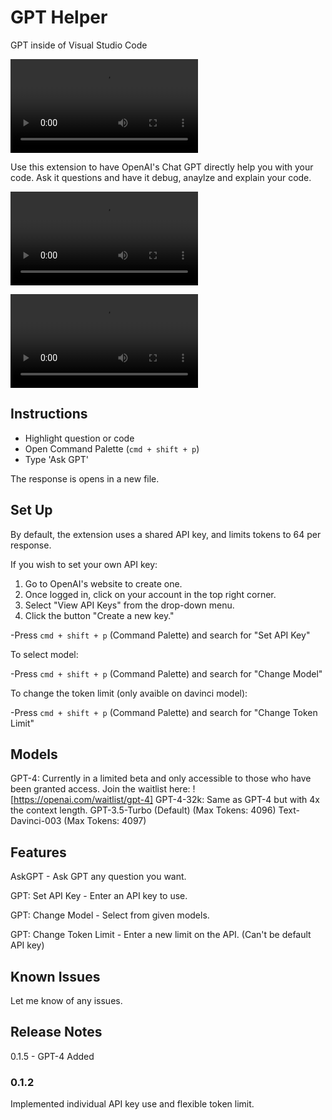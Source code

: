 # GPT Helper

GPT inside of Visual Studio Code

![](demo.mov)

Use this extension to have OpenAI's Chat GPT directly help you with your code. Ask it questions and have it debug, anaylze and explain your code.

![](demo2.mov)

![](demo3.mov)

## Instructions
* Highlight question or code
* Open Command Palette (```cmd + shift + p```)
* Type 'Ask GPT'

The response is opens in a new file.

## Set Up
By default, the extension uses a shared API key, and limits tokens to 64 per response. 

If you wish to set your own API key:

1. Go to OpenAI's website to create one.
2. Once logged in, click on your account in the top right corner.
3. Select "View API Keys" from the drop-down menu.
4. Click the button "Create a new key."

-Press ```cmd + shift + p``` (Command Palette) and search for "Set API Key"

To select model:

-Press ```cmd + shift + p``` (Command Palette) and search for "Change Model"

To change the token limit (only avaible on davinci model):

-Press ```cmd + shift + p``` (Command Palette) and search for "Change Token Limit"

## Models

GPT-4: Currently in a limited beta and only accessible to those who have been granted access. Join the waitlist here: ![https://openai.com/waitlist/gpt-4]
GPT-4-32k: Same as GPT-4 but with 4x the context length.
GPT-3.5-Turbo (Default) (Max Tokens: 4096)
Text-Davinci-003 (Max Tokens: 4097)

## Features

AskGPT - Ask GPT any question you want.

GPT: Set API Key - Enter an API key to use.

GPT: Change Model - Select from given models.

GPT: Change Token Limit - Enter a new limit on the API. (Can't be default API key)

## Known Issues

Let me know of any issues.

## Release Notes

0.1.5 - GPT-4 Added

### 0.1.2

Implemented individual API key use and flexible token limit.
